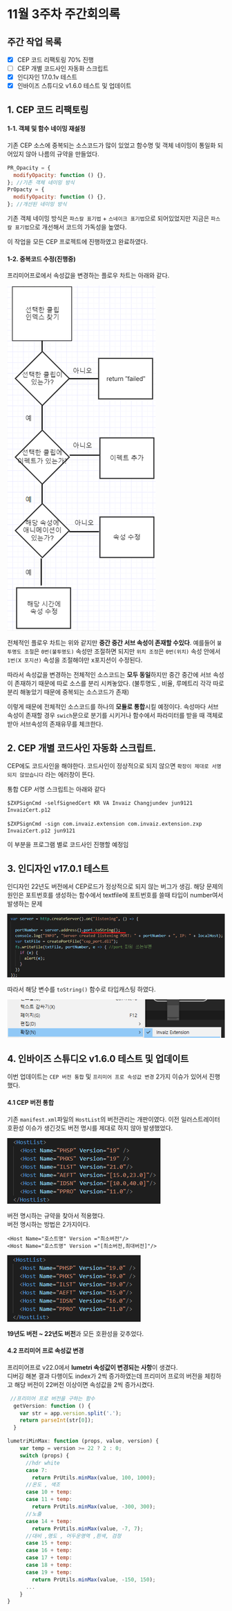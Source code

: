 # 11월 3주차 주간회의록

## 주간 작업 목록

- [x] CEP 코드 리팩토링 70% 진행
- [ ] CEP 개별 코드사인 자동화 스크립트
- [x] 인디자인 17.0.1v 테스트
- [x] 인바이즈 스튜디오 v1.6.0 테스트 및 업데이트

## 1. CEP 코드 리팩토링

#### 1-1. 객체 및 함수 네이밍 재설정

기존 CEP 소스에 중복되는 소스코드가 많이 있었고 함수명 및 객체 네이밍이 통일화 되어있지 않아 나름의 규약을 만들었다.

```js
PR_Opacity = {
  modifyOpacity: function () {},
}; //기존 객체 네이밍 방식
PrOpacty = {
  modifyOpacity: function () {},
}; //개선된 네이밍 방식
```

기존 객체 네이밍 방식은 `파스칼 표기법` + `스네이크 표기법`으로 되어있었지만 지금은 `파스칼 표기법`으로 개선해서 코드의 가독성을 높였다.

이 작업을 모든 CEP 프로젝트에 진행하였고 완료하였다.

#### 1-2. 중복코드 수정(진행중)

프리미어프로에서 속성값을 변경하는 플로우 차트는 아래와 같다.

![속성변경플로우차트](../Asset/flowchart.PNG)

전체적인 플로우 차트는 위와 같지만 **중간 중간 서브 속성이 존재할 수있다**.
예를들어 `불투명도 조절`은 `0번(불투명도)` 속성만 조절하면 되지만 `위치 조정`은 `0번(위치)` 속성 안에서 `1번(X 포지션)` 속성을 조절해야만 x포지션이 수정된다.

따라서 속성값을 변경하는 전체적인 소스코드는 **모두 동일**하지만 중간 중간에 서브 속성이 존재하기 때문에 따로 소스를 분리 시켜놓았다. (불투명도 , 비율, 루메트리 각각 따로 분리 해놓았기 때문에 중복되는 소스코드가 존재)

이렇게 때문에 전체적인 소스코드를 하나의 **모듈로 통합**시킬 예정이다.
속성마다 서브 속성이 존재할 경우 `swich`문으로 분기를 시키거나 함수에서 파라미터를 받을 때 객체로 받아 서브속성의 존재유무를 체크한다.

## 2. CEP 개별 코드사인 자동화 스크립트.

CEP에도 코드사인을 해야한다. 코드사인이 정상적으로 되지 않으면 `확장이 제대로 서명되지 않았습니다` 라는 에러창이 뜬다.

통합 CEP 서명 스크립트는 아래와 같다

```
$ZXPSignCmd -selfSignedCert KR VA Invaiz Changjundev jun9121 InvaizCert.p12

$ZXPSignCmd -sign com.invaiz.extension com.invaiz.extension.zxp InvaizCert.p12 jun9121
```

이 부분을 프로그램 별로 코드사인 진행할 예정임

## 3. 인디자인 v17.0.1 테스트

인디자인 22년도 버전에서 CEP로드가 정상적으로 되지 않는 버그가 생김.
해당 문제의 원인은 포트번호를 생성하는 함수에서 textfile에 포트번호를 쓸때 타입이 number여서 발생하는 문제

![속성변경플로우차트](../Asset/portnumber.png)

따라서 해당 변수를 `toString()` 함수로 타입캐스팅 하였다.

![정상작동](../Asset/indesign.png)

## 4. 인바이즈 스튜디오 v1.6.0 테스트 및 업데이트

이번 업데이트는 `CEP 버전 통합` 및 `프리미어 프로 속성값 변경` 2가지 이슈가 있어서 진행했다.

#### 4.1 CEP 버전 통합

기존 `manifest.xml`파일의 `HostList`의 버전관리는 개판이였다.
이전 일러스트레이터 호환성 이슈가 생긴것도 버전 명시를 제대로 하지 않아 발생했었다.

![기존](../Asset/cep1.png)

버전 명시하는 규약을 찾아서 적용했다.  
버전 명시하는 방법은 2가지이다.

```
<Host Name="호스트명" Version ="최소버전"/>
<Host Name="호스트명" Version ="[최소버전,최대버전]"/>
```

![개선](../Asset/cep2.png)

**19년도 버전 ~ 22년도 버전**과 모든 호환성을 갖추었다.

#### 4.2 프리미어 프로 속성값 변경

프리미어프로 v22.0에서 **lumetri 속성값이 변경되는 사항**이 생겼다.  
디버깅 해본 결과 다행이도 index가 2씩 증가하였는데 프리미어 프로의 버전을 체킹하고 해당 버전이 22버전 이상이면 속성값을 2씩 증가시켰다.

```js
 //프리미어 프로 버전을 구하는 함수
  getVersion: function () {
    var str = app.version.split('.');
    return parseInt(str[0]);
  }
```

```js
lumetriMinMax: function (props, value, version) {
    var temp = version >= 22 ? 2 : 0;
    switch (props) {
      //hdr white
      case 7:
        return PrUtils.minMax(value, 100, 1000);
      //온도 , 색조
      case 10 + temp:
      case 11 + temp:
        return PrUtils.minMax(value, -300, 300);
      //노출
      case 14 + temp:
        return PrUtils.minMax(value, -7, 7);
      //대비 ,명도 , 어두운영역 ,흰색, 검정
      case 15 + temp:
      case 16 + temp:
      case 17 + temp:
      case 18 + temp:
      case 19 + temp:
        return PrUtils.minMax(value, -150, 150);
      ...
    }
}
```
